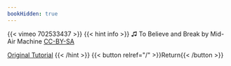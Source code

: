 ```yaml
---
bookHidden: true
---
```


{{< vimeo 702533437 >}}
{{< hint info >}}
♫ To Believe and Break by Mid-Air Machine [CC-BY-SA](https://freemusicarchive.org/music/Ask%20Again/at-arms-length-piano-centric-songs-1/to-believe-and-break  )

[Original Tutorial](https://youtu.be/PzdByRSzRds)
{{< /hint >}}
{{< button relref="/" >}}Return{{< /button >}}
